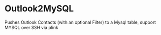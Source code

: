 Outlook2MySQL
=============

Pushes Outlook Contacts (with an optional Filter) to a Mysql table, support MYSQL over SSH via plink

